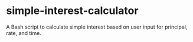 # simple-interest-calculator
A Bash script to calculate simple interest based on user input for principal, rate, and time.
